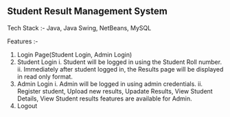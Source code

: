 Student Result Management System
--------------------------------

Tech Stack :- Java, Java Swing, NetBeans, MySQL

Features :-

1. Login Page(Student Login, Admin Login)
2. Student Login
      i. Student will be logged in using the Student Roll number.
      ii. Immediately after student logged in, the Results page will be displayed in read only format.
3. Admin Login
      i. Admin will be logged in using admin credentials.
      ii. Register student, Upload new results, Upadate Results, View Student Details, View Student results features are available for Admin.
4. Logout

     
